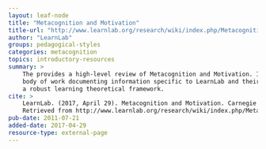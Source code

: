 ```yaml
---
layout: leaf-node
title: "Metacognition and Motivation"
title-url: "http://www.learnlab.org/research/wiki/index.php/Metacognition_and_Motivation"
author: "LearnLab"
groups: pedagogical-styles
categories: metacognition
topics: introductory-resources
summary: >
    The provides a high-level review of Metacognition and Motivation. It is part of a larger
    body of work documenting information specific to LearnLab and their documentation of
    a robust learning theoretical framework.
cite: >
    LearnLab. (2017, April 29). Metacognition and Motivation. Carnegie Mellon University.
    Retrieved from http://www.learnlab.org/research/wiki/index.php/Metacognition_and_Motivation
pub-date: 2011-07-21
added-date: 2017-04-29
resource-type: external-page
---
```


